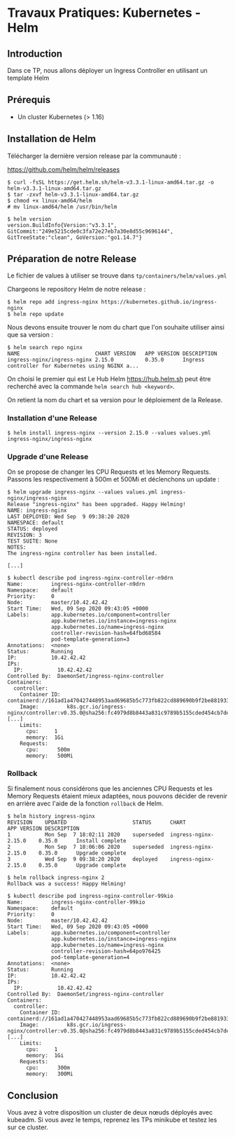 # Travaux Pratiques: Kubernetes - Helm

## Introduction

Dans ce TP, nous allons déployer un Ingress Controller en utilisant un template Helm

## Prérequis

- Un cluster Kubernetes (> 1.16)

## Installation de Helm

Télécharger la dernière version release par la communauté :

<https://github.com/helm/helm/releases>

```console
$ curl -fsSL https://get.helm.sh/helm-v3.3.1-linux-amd64.tar.gz -o helm-v3.3.1-linux-amd64.tar.gz
$ tar -zxvf helm-v3.3.1-linux-amd64.tar.gz
$ chmod +x linux-amd64/helm
# mv linux-amd64/helm /usr/bin/helm

$ helm version
version.BuildInfo{Version:"v3.3.1", GitCommit:"249e5215cde0c3fa72e27eb7a30e8d55c9696144", GitTreeState:"clean", GoVersion:"go1.14.7"}
```

## Préparation de notre Release

Le fichier de values à utiliser se trouve dans `tp/containers/helm/values.yml`

Chargeons le repository Helm de notre release :

```console
$ helm repo add ingress-nginx https://kubernetes.github.io/ingress-nginx
$ helm repo update
```

Nous devons ensuite trouver le nom du chart que l'on souhaite utiliser ainsi
que sa version :

```console
$ helm search repo nginx
NAME                      	CHART VERSION	APP VERSION	DESCRIPTION
ingress-nginx/ingress-nginx	2.15.0       	0.35.0     	Ingress controller for Kubernetes using NGINX a...
```

On choisi le premier qui est
Le Hub Helm <https://hub.helm.sh> peut être recherché avec la commande `helm
search hub <keyword>`.

On retient la nom du chart et sa version pour le déploiement de la Release.

### Installation d'une Release

```console
$ helm install ingress-nginx --version 2.15.0 --values values.yml ingress-nginx/ingress-nginx
```

### Upgrade d'une Release

On se propose de changer les CPU Requests et les Memory Requests. Passons les
respectivement à 500m et 500Mi et déclenchons un update :

```console
$ helm upgrade ingress-nginx --values values.yml ingress-nginx/ingress-nginx
Release "ingress-nginx" has been upgraded. Happy Helming!
NAME: ingress-nginx
LAST DEPLOYED: Wed Sep  9 09:38:20 2020
NAMESPACE: default
STATUS: deployed
REVISION: 3
TEST SUITE: None
NOTES:
The ingress-nginx controller has been installed.

[...]

$ kubectl describe pod ingress-nginx-controller-n9drn
Name:         ingress-nginx-controller-n9drn
Namespace:    default
Priority:     0
Node:         master/10.42.42.42
Start Time:   Wed, 09 Sep 2020 09:43:05 +0000
Labels:       app.kubernetes.io/component=controller
              app.kubernetes.io/instance=ingress-nginx
              app.kubernetes.io/name=ingress-nginx
              controller-revision-hash=64fbd68584
              pod-template-generation=3
Annotations:  <none>
Status:       Running
IP:           10.42.42.42
IPs:
  IP:           10.42.42.42
Controlled By:  DaemonSet/ingress-nginx-controller
Containers:
  controller:
    Container ID:  containerd://161ad1a470427448953aad69685b5c773fb822cd889690b9f2be881933390455
    Image:         k8s.gcr.io/ingress-nginx/controller:v0.35.0@sha256:fc4979d8b8443a831c9789b5155cded454cb7de737a8b727bc2ba0106d2eae8b
[...]
    Limits:
      cpu:     1
      memory:  1Gi
    Requests:
      cpu:      500m
      memory:   500Mi
```

### Rollback

Si finalement nous considérons que les anciennes CPU Requests et les Memory
Requests étaient mieux adaptées, nous pouvons décider de revenir en arrière
avec l'aide de la fonction `rollback` de Helm.

```console
$ helm history ingress-nginx
REVISION	UPDATED                 	STATUS    	CHART               	APP VERSION	DESCRIPTION
1       	Mon Sep  7 18:02:11 2020	superseded	ingress-nginx-2.15.0	0.35.0     	Install complete
2       	Mon Sep  7 18:06:06 2020	superseded	ingress-nginx-2.15.0	0.35.0     	Upgrade complete
3       	Wed Sep  9 09:38:20 2020	deployed  	ingress-nginx-2.15.0	0.35.0     	Upgrade complete

$ helm rollback ingress-nginx 2
Rollback was a success! Happy Helming!

$ kubectl describe pod ingress-nginx-controller-99kio
Name:         ingress-nginx-controller-99kio
Namespace:    default
Priority:     0
Node:         master/10.42.42.42
Start Time:   Wed, 09 Sep 2020 09:43:05 +0000
Labels:       app.kubernetes.io/component=controller
              app.kubernetes.io/instance=ingress-nginx
              app.kubernetes.io/name=ingress-nginx
              controller-revision-hash=64po976425
              pod-template-generation=4
Annotations:  <none>
Status:       Running
IP:           10.42.42.42
IPs:
  IP:           10.42.42.42
Controlled By:  DaemonSet/ingress-nginx-controller
Containers:
  controller:
    Container ID:  containerd://161ad1a470427448953aad69685b5c773fb822cd889690b9f2be881933390455
    Image:         k8s.gcr.io/ingress-nginx/controller:v0.35.0@sha256:fc4979d8b8443a831c9789b5155cded454cb7de737a8b727bc2ba0106d2eae8b
[...]
    Limits:
      cpu:     1
      memory:  1Gi
    Requests:
      cpu:      300m
      memory:   300Mi
```

## Conclusion

Vous avez à votre disposition un cluster de deux nœuds déployés avec kubeadm. Si vous avez le temps, reprenez les TPs minikube et testez les sur ce cluster.
